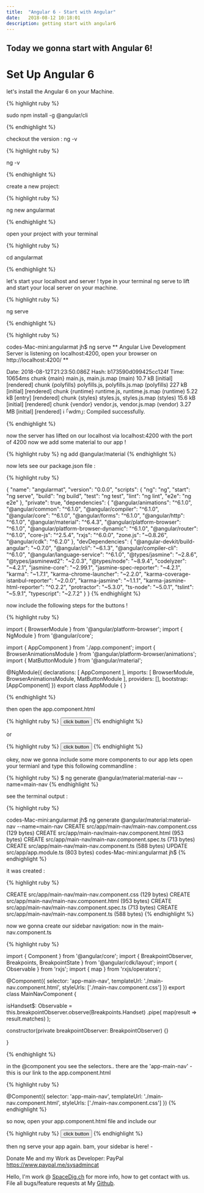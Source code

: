 ```yaml
---
title:  "Angular 6 - Start with Angular"
date:   2018-08-12 10:18:01
description: getting start with angular6
---
```

<h2 id="this-post-is-the-last-of-a-series-of-posts-in-which-i-write-about-the-observable-type-in-the-first-post-we-went-ahead-writing-an-observable-from-scratch-in-order-to-fully-understand-it-we-then-explored-how-to-create-observables-from-values-arrays-dom-events-and-promises-this-time-well-focus-on-compositions-by-rewriting-some-basic-composition-operators">Today we gonna start with Angular 6!</h2>


<h1>Set Up Angular 6</h1>


let's install the Angular 6 on your Machine. 

{% highlight ruby %}

sudo npm install -g @angular/cli

{% endhighlight %}



checkout the version : ng -v 

{% highlight ruby %}

ng -v

{% endhighlight %}


create a new project:


{% highlight ruby %}


ng new angularmat

{% endhighlight %}


open your project with your terminal 


{% highlight ruby %}


cd angularmat

{% endhighlight %}


let's start your localhost and server ! type in your terminal ng serve to lift and start your local server on your machine. 


{% highlight ruby %}


ng serve 

{% endhighlight %}



{% highlight ruby %}

codes-Mac-mini:angularmat jh$ ng serve
** Angular Live Development Server is listening on localhost:4200, open your browser on http://localhost:4200/ **
                                                                                          
Date: 2018-08-12T21:23:50.086Z
Hash: b173590d099425cc124f
Time: 10654ms
chunk {main} main.js, main.js.map (main) 10.7 kB [initial] [rendered]
chunk {polyfills} polyfills.js, polyfills.js.map (polyfills) 227 kB [initial] [rendered]
chunk {runtime} runtime.js, runtime.js.map (runtime) 5.22 kB [entry] [rendered]
chunk {styles} styles.js, styles.js.map (styles) 15.6 kB [initial] [rendered]
chunk {vendor} vendor.js, vendor.js.map (vendor) 3.27 MB [initial] [rendered]
ℹ ｢wdm｣: Compiled successfully.

{% endhighlight %}



now the server has lifted on our localhost via localhost:4200 with the port of 4200
now we add some material to our app !

{% highlight ruby %}
ng add @angular/material
{% endhighlight %}



now lets see our package.json file : 

{% highlight ruby %}


{
  "name": "angularmat",
  "version": "0.0.0",
  "scripts": {
    "ng": "ng",
    "start": "ng serve",
    "build": "ng build",
    "test": "ng test",
    "lint": "ng lint",
    "e2e": "ng e2e"
  },
  "private": true,
  "dependencies": {
    "@angular/animations": "^6.1.0",
    "@angular/common": "^6.1.0",
    "@angular/compiler": "^6.1.0",
    "@angular/core": "^6.1.0",
    "@angular/forms": "^6.1.0",
    "@angular/http": "^6.1.0",
    "@angular/material": "^6.4.3",
    "@angular/platform-browser": "^6.1.0",
    "@angular/platform-browser-dynamic": "^6.1.0",
    "@angular/router": "^6.1.0",
    "core-js": "^2.5.4",
    "rxjs": "^6.0.0",
    "zone.js": "~0.8.26",
    "@angular/cdk": "^6.2.0"
  },
  "devDependencies": {
    "@angular-devkit/build-angular": "~0.7.0",
    "@angular/cli": "~6.1.3",
    "@angular/compiler-cli": "^6.1.0",
    "@angular/language-service": "^6.1.0",
    "@types/jasmine": "~2.8.6",
    "@types/jasminewd2": "~2.0.3",
    "@types/node": "~8.9.4",
    "codelyzer": "~4.2.1",
    "jasmine-core": "~2.99.1",
    "jasmine-spec-reporter": "~4.2.1",
    "karma": "~1.7.1",
    "karma-chrome-launcher": "~2.2.0",
    "karma-coverage-istanbul-reporter": "~2.0.0",
    "karma-jasmine": "~1.1.1",
    "karma-jasmine-html-reporter": "^0.2.2",
    "protractor": "~5.3.0",
    "ts-node": "~5.0.1",
    "tslint": "~5.9.1",
    "typescript": "~2.7.2"
  }
}
{% endhighlight %}


now include the following steps for the buttons ! 


{% highlight ruby %}


import { BrowserModule } from '@angular/platform-browser';
import { NgModule } from '@angular/core';

import { AppComponent } from './app.component';
import { BrowserAnimationsModule } from '@angular/platform-browser/animations';
import { MatButtonModule } from '@angular/material';

@NgModule({
  declarations: [
    AppComponent
  ],
  imports: [
    BrowserModule,
    BrowserAnimationsModule,
    MatButtonModule
  ],
  providers: [],
  bootstrap: [AppComponent]
})
export class AppModule { }


{% endhighlight %}


then open the app.component.html 

{% highlight ruby %}
<button mat-raised-button>click button</button>
{% endhighlight %}

or 


{% highlight ruby %}
<button mat-raised-button color="primary">click button</button>
{% endhighlight %}


okey, now we gonna include some more components to our app lets open your termianl and type this following commandline :


{% highlight ruby %}
$ ng generate @angular/material:material-nav --name=main-nav
{% endhighlight %}

see the terminal output : 

{% highlight ruby %}

codes-Mac-mini:angularmat jh$ ng generate @angular/material:material-nav --name=main-nav
CREATE src/app/main-nav/main-nav.component.css (129 bytes)
CREATE src/app/main-nav/main-nav.component.html (953 bytes)
CREATE src/app/main-nav/main-nav.component.spec.ts (713 bytes)
CREATE src/app/main-nav/main-nav.component.ts (588 bytes)
UPDATE src/app/app.module.ts (803 bytes)
codes-Mac-mini:angularmat jh$ 
{% endhighlight %}

it was created : 

{% highlight ruby %}

CREATE src/app/main-nav/main-nav.component.css (129 bytes)
CREATE src/app/main-nav/main-nav.component.html (953 bytes)
CREATE src/app/main-nav/main-nav.component.spec.ts (713 bytes)
CREATE src/app/main-nav/main-nav.component.ts (588 bytes)
{% endhighlight %}



now we gonna create our sidebar navigation: now in the main-nav.component.ts


{% highlight ruby %}

import { Component } from '@angular/core';
import { BreakpointObserver, Breakpoints, BreakpointState } from '@angular/cdk/layout';
import { Observable } from 'rxjs';
import { map } from 'rxjs/operators';

@Component({
  selector: 'app-main-nav',
  templateUrl: './main-nav.component.html',
  styleUrls: ['./main-nav.component.css']
})
export class MainNavComponent {

  isHandset$: Observable<boolean> = this.breakpointObserver.observe(Breakpoints.Handset)
    .pipe(
      map(result => result.matches)
    );
    
  constructor(private breakpointObserver: BreakpointObserver) {}
  
  }

{% endhighlight %}

in the @component you see the selectors.. there are the 'app-main-nav' - this is our link to the app.component.html

{% highlight ruby %}

@Component({
  selector: 'app-main-nav',
  templateUrl: './main-nav.component.html',
  styleUrls: ['./main-nav.component.css']
})
{% endhighlight %}


so now, open your app.component.html file and include our 

{% highlight ruby %}
<app-main-nav></app-main-nav>
<button mat-raised-button color="primary">click button</button>
{% endhighlight %}







then ng serve your app again. bam, your sidebar is here! - 







Donate Me and my Work as Developer: PayPal <a href="https://www.paypal.me/sysadmincat">https://www.paypal.me/sysadmincat </a>


 Hello, I'm work @ [SpaceDig.ch][spacedig] for more info, how to get contact with us. File all bugs/feature requests at My  [Github][jekyll-gh].

[jekyll-gh]: https://github.com/spaceg
[spacedig]:    http://spacedig.ch

